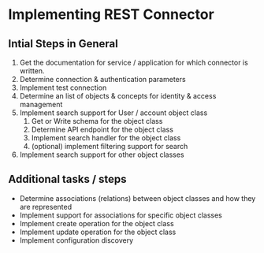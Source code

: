 # Implementing REST Connector

## Intial Steps in General

1. Get the documentation for service / application for which connector is written.
2. Determine connection & authentication parameters
3. Implement test connection
4. Determine an list of objects & concepts for identity & access management
4. Implement search support for User / account object class
    1. Get or Write schema for the object class
    2. Determine API endpoint for the object class
    3. Implement search handler for the object class
    4. (optional) implement filtering support for search
5. Implement search support for other object classes

## Additional tasks / steps

* Determine associations (relations) between object classes and how they are represented
* Implement support for associations for specific object classes
* Implement create operation for the object class
* Implement update operation for the object class
* Implement configuration discovery